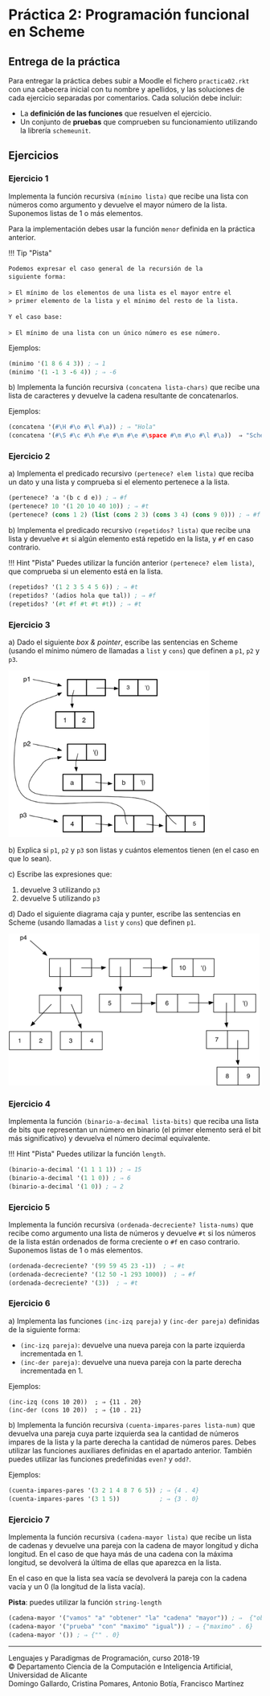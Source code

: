 
# Práctica 2: Programación funcional en Scheme

## Entrega de la práctica

Para entregar la práctica debes subir a Moodle el fichero
`practica02.rkt` con una cabecera inicial con tu nombre y apellidos, y
las soluciones de cada ejercicio separadas por comentarios. Cada
solución debe incluir:

- La **definición de las funciones** que resuelven el ejercicio.
- Un conjunto de **pruebas** que comprueben su funcionamiento
  utilizando la librería `schemeunit`. 

## Ejercicios


### Ejercicio 1 ###

Implementa la función recursiva `(mínimo lista)` que recibe una lista
con números como argumento y devuelve el mayor número de la
lista. Suponemos listas de 1 o más elementos.

Para la implementación debes usar la función `menor` definida en la
práctica anterior.

!!! Tip "Pista"

    Podemos expresar el caso general de la recursión de la
    siguiente forma:

    > El mínimo de los elementos de una lista es el mayor entre el
    > primer elemento de la lista y el mínimo del resto de la lista.

    Y el caso base:
    
    > El mínimo de una lista con un único número es ese número.
    
    
Ejemplos:

```scheme
(minimo '(1 8 6 4 3)) ; ⇒ 1
(minimo '(1 -1 3 -6 4)) ; ⇒ -6
```

b) Implementa la función recursiva `(concatena lista-chars)` que recibe
una lista de caracteres y devuelve la cadena resultante de
concatenarlos.

Ejemplos:

```scheme
(concatena '(#\H #\o #\l #\a)) ; ⇒ "Hola"
(concatena '(#\S #\c #\h #\e #\m #\e #\space #\m #\o #\l #\a))  ⇒ "Scheme mola"
```

### Ejercicio 2 ###

a) Implementa el predicado recursivo `(pertenece? elem lista)` que
reciba un dato y una lista y comprueba si el elemento pertenece a
la lista.

```scheme
(pertenece? 'a '(b c d e)) ; ⇒ #f
(pertenece? 10 '(1 20 10 40 10)) ; ⇒ #t
(pertenece? (cons 1 2) (list (cons 2 3) (cons 3 4) (cons 9 0))) ; ⇒ #f
```

b) Implementa el predicado recursivo `(repetidos? lista)` que recibe una lista y
devuelve `#t` si algún elemento está repetido en la lista, y `#f` en
caso contrario.

!!! Hint "Pista" 
    Puedes utilizar la función anterior `(pertenece? elem lista)`, que
    comprueba si un elemento está en la lista. 

```scheme
(repetidos? '(1 2 3 5 4 5 6)) ; ⇒ #t
(repetidos? '(adios hola que tal)) ; ⇒ #f
(repetidos? '(#t #f #t #t #t)) ; ⇒ #t
```


### Ejercicio 3 ###

a) Dado el siguiente _box & pointer_, escribe las sentencias en Scheme
(usando el mínimo número de llamadas a `list` y `cons`) que definen a `p1`, `p2` y `p3`.

<img src="imagenes/box-and-pointer.png" width="400px"/>

b) Explica si `p1`, `p2` y `p3` son listas y cuántos elementos tienen
(en el caso en que lo sean).

c) Escribe las expresiones que:

   1. devuelve 3 utilizando `p3`
   2. devuelve 5 utilizando `p3` 

d) Dado el siguiente diagrama caja y punter, escribe las sentencias en
Scheme (usando llamadas a `list` y `cons`) que definen `p1`.

<img src="imagenes/box-and-pointer2.png" width="500px"/>

### Ejercicio 4 

Implementa la función `(binario-a-decimal lista-bits)` que reciba una lista de bits que representan
un número en binario (el primer elemento será el bit más significativo) y devuelva el número decimal
equivalente. 

!!! Hint "Pista"
    Puedes utilizar la función `length`.

```scheme
(binario-a-decimal '(1 1 1 1)) ; ⇒ 15
(binario-a-decimal '(1 1 0)) ; ⇒ 6
(binario-a-decimal '(1 0)) ; ⇒ 2
```

### Ejercicio 5 ###

Implementa la función recursiva `(ordenada-decreciente? lista-nums)`
que recibe como argumento una lista de números y devuelve `#t` si los
números de la lista están ordenados de forma creciente o `#f` en
caso contrario. Suponemos listas de 1 o más elementos.

```scheme
(ordenada-decreciente? '(99 59 45 23 -1))  ; ⇒ #t
(ordenada-decreciente? '(12 50 -1 293 1000))  ; ⇒ #f
(ordenada-decreciente? '(3))  ; ⇒ #t
```


### Ejercicio 6 ###

a) Implementa las funciones `(inc-izq pareja)` y `(inc-der pareja)`
definidas de la siguiente forma:

- `(inc-izq pareja)`: devuelve una nueva pareja con la parte izquierda
  incrementada en 1.
- `(inc-der pareja)`: devuelve una nueva pareja con la parte derecha
  incrementada en 1.

Ejemplos:
```
(inc-izq (cons 10 20))  ; ⇒ {11 . 20}
(inc-der (cons 10 20))  ; ⇒ {10 . 21}
```

b) Implementa la función recursiva `(cuenta-impares-pares lista-num)`
que devuelva una pareja cuya parte izquierda sea la cantidad de
números impares de la lista y la parte derecha la cantidad de números
pares. Debes utilizar las funciones auxiliares definidas en el
apartado anterior. También puedes utilizar las funciones predefinidas
`even?` y `odd?`.

Ejemplos:

```scheme
(cuenta-impares-pares '(3 2 1 4 8 7 6 5)) ; ⇒ {4 . 4}
(cuenta-impares-pares '(3 1 5))           ; ⇒ {3 . 0}
```

### Ejercicio 7 ###

Implementa la función recursiva `(cadena-mayor lista)` que recibe un
lista de cadenas y devuelve una pareja con la cadena de mayor longitud
y dicha longitud.  En el caso de que haya más de una cadena con la
máxima longitud, se devolverá la última de ellas que aparezca en la
lista.

En el caso en que la lista sea vacía se devolverá la pareja con la
cadena vacía y un 0 (la longitud de la lista vacía).

**Pista**: puedes utilizar la función `string-length`

```scheme
(cadena-mayor '("vamos" "a" "obtener" "la" "cadena" "mayor")) ; ⇒  {"obtener" . 7}
(cadena-mayor '("prueba" "con" "maximo" "igual")) ; ⇒ {"maximo" . 6} 
(cadena-mayor '()) ; ⇒ {"" . 0} 
```


----

Lenguajes y Paradigmas de Programación, curso 2018-19  
© Departamento Ciencia de la Computación e Inteligencia Artificial, Universidad de Alicante  
Domingo Gallardo, Cristina Pomares, Antonio Botía, Francisco Martínez
